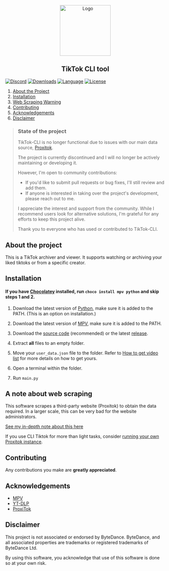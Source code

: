 <p align="center">
    <a href="https://github.com/ovosimpatico/CLI-TikTok/">
        <img src="docs/assets/logo.png" alt="Logo" width="160" height="160">
    </a>

<h2 align="center"> TikTok CLI tool</h2>

[![Discord][discord-shield]][discord-url]
[![Downloads][downloads-shield]][downloads-url]
[![Language][language-shield]][language-url]
[![License][license-shield]][license-url]

<ol>
    <li><a href="#about-the-project">About the Project</a></li>
    <li><a href="#installation">Installation</a></li>
    <li><a href="#a-note-about-web-scraping">Web Scraping Warning</a></li>
    <li><a href="#contributing">Contributing</a></li>
    <li><a href="#acknowledgements">Acknowledgements</a></li>
    <li><a href="#disclaimer">Disclaimer</a></li>
</ol>


> ### State of the project
>
> TikTok-CLI is no longer functional due to issues with our main data source, [Proxitok](https://github.com/pablouser1/ProxiTok).
>
> The project is currently discontinued and I will no longer be actively maintaining or developing it.
>
> However, I'm open to community contributions:
> - If you'd like to submit pull requests or bug fixes, I'll still review and add them.
> - If anyone is interested in taking over the project's development, please reach out to me.
>
> I appreciate the interest and support from the community. While I recommend users look for alternative solutions, I'm grateful for any efforts to keep this project alive.
>
> Thank you to everyone who has used or contributed to TikTok-CLI.

## About the project
This is a TikTok archiver and viewer. It supports watching or archiving your liked tiktoks or from a specific creator.

## Installation

####    If you have [Chocolatey](https://chocolatey.org/) installed, run `choco install mpv python` and skip steps 1 and 2.

1) Download the latest version of [Python](https://www.python.org/downloads/), make sure it is added to the PATH. (This is an option on installation.)

2) Download the latest version of [MPV](https://mpv.io/installation/), make sure it is added to the PATH.

3) Download the [source code](https://github.com/ovosimpatico/CLI-TikTok/archive/refs/heads/main.zip) (recommended) or the latest [release](https://github.com/ovosimpatico/CLI-TikTok/releases).

4) Extract **all** files to an empty folder.

5) Move your `user_data.json` file to the folder. Refer to [How to get video list](docs/HowToGetVideoList.md)
 for more details on how to get yours.

6) Open a terminal within the folder.

7) Run `main.py`

## A note about web scraping

This software scrapes a third-party website (Proxitok) to obtain the data required. In a larger scale, this can be very bad for the website administrators.

[See my in-depth note about this here](docs/WebScraping.md)

If you use CLI Tiktok for more than light tasks, consider [running your own Proxitok instance](https://github.com/pablouser1/ProxiTok/wiki/Self-hosting).

## Contributing

Any contributions you make are **greatly appreciated**.

## Acknowledgements

- [MPV](https://mpv.io/)
- [YT-DLP](https://github.com/yt-dlp/yt-dlp)
- [ProxiTok](https://github.com/pablouser1/ProxiTok)

## Disclaimer
This project is not associated or endorsed by ByteDance. ByteDance, and all associated properties are trademarks or registered trademarks of ByteDance Ltd.

By using this software, you acknowledge that use of this software is done so at your own risk.



[downloads-shield]: https://img.shields.io/github/downloads/ovosimpatico/CLI-TikTok/total?style=for-the-badge&logo=github
[downloads-url]: https://github.com/ovosimpatico/CLI-TikTok/releases/latest

[language-shield]: https://img.shields.io/github/languages/top/ovosimpatico/CLI-TikTok?logo=python&logoColor=yellow&style=for-the-badge
[language-url]: https://www.python.org/

[license-shield]: https://img.shields.io/github/license/ovosimpatico/CLI-TikTok?style=for-the-badge
[license-url]: https://github.com/ovosimpatico/CLI-TikTok/blob/main/LICENSE

[discord-shield]: https://img.shields.io/discord/1068543728274382868?color=7289da&label=Support&logo=discord&logoColor=7289da&style=for-the-badge
[discord-url]: https://discord.gg/7qK8sfEq2q
[discord-banner]: https://discordapp.com/api/guilds/1068543728274382868/widget.png?style=banner2
